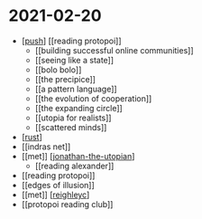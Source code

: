 # 2021-02-20

- [[push]] [[reading protopoi]]
  - [[building successful online communities]]
  - [[seeing like a state]]
  - [[bolo bolo]]
  - [[the precipice]]
  - [[a pattern language]]
  - [[the evolution of cooperation]]
  - [[the expanding circle]]
  - [[utopia for realists]]
  - [[scattered minds]]
- [[rust]]
- [[indras net]]
- [[met]] [[jonathan-the-utopian]]
  - [[reading alexander]]
- [[reading protopoi]]
- [[edges of illusion]]
- [[met]] [[reighleyc]]
- [[protopoi reading club]]

[//begin]: # "Autogenerated link references for markdown compatibility"
[push]: ../push "Push"
[rust]: ../rust "Rust"
[jonathan-the-utopian]: ../jonathan-the-utopian "Jonathan the Utopian"
[reighleyc]: ../reighleyc "Reighleyc"
[//end]: # "Autogenerated link references"